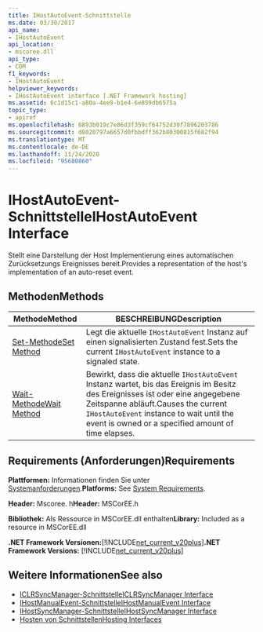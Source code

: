 ```yaml
---
title: IHostAutoEvent-Schnittstelle
ms.date: 03/30/2017
api_name:
- IHostAutoEvent
api_location:
- mscoree.dll
api_type:
- COM
f1_keywords:
- IHostAutoEvent
helpviewer_keywords:
- IHostAutoEvent interface [.NET Framework hosting]
ms.assetid: 6c1d15c1-a80a-4ee9-b1e4-6e859db6575a
topic_type:
- apiref
ms.openlocfilehash: 6893b019c7e86d3f359cf64752d30f7896203786
ms.sourcegitcommit: d8020797a6657d0fbbdff362b80300815f682f94
ms.translationtype: MT
ms.contentlocale: de-DE
ms.lasthandoff: 11/24/2020
ms.locfileid: "95680860"
---
```

# <a name="ihostautoevent-interface"></a><span data-ttu-id="6e89f-102">IHostAutoEvent-Schnittstelle</span><span class="sxs-lookup"><span data-stu-id="6e89f-102">IHostAutoEvent Interface</span></span>

<span data-ttu-id="6e89f-103">Stellt eine Darstellung der Host Implementierung eines automatischen Zurücksetzungs Ereignisses bereit.</span><span class="sxs-lookup"><span data-stu-id="6e89f-103">Provides a representation of the host's implementation of an auto-reset event.</span></span>  
  
## <a name="methods"></a><span data-ttu-id="6e89f-104">Methoden</span><span class="sxs-lookup"><span data-stu-id="6e89f-104">Methods</span></span>  
  
|<span data-ttu-id="6e89f-105">Methode</span><span class="sxs-lookup"><span data-stu-id="6e89f-105">Method</span></span>|<span data-ttu-id="6e89f-106">BESCHREIBUNG</span><span class="sxs-lookup"><span data-stu-id="6e89f-106">Description</span></span>|  
|------------|-----------------|  
|[<span data-ttu-id="6e89f-107">Set-Methode</span><span class="sxs-lookup"><span data-stu-id="6e89f-107">Set Method</span></span>](ihostautoevent-set-method.md)|<span data-ttu-id="6e89f-108">Legt die aktuelle `IHostAutoEvent` Instanz auf einen signalisierten Zustand fest.</span><span class="sxs-lookup"><span data-stu-id="6e89f-108">Sets the current `IHostAutoEvent` instance to a signaled state.</span></span>|  
|[<span data-ttu-id="6e89f-109">Wait-Methode</span><span class="sxs-lookup"><span data-stu-id="6e89f-109">Wait Method</span></span>](ihostautoevent-wait-method.md)|<span data-ttu-id="6e89f-110">Bewirkt, dass die aktuelle `IHostAutoEvent` Instanz wartet, bis das Ereignis im Besitz des Ereignisses ist oder eine angegebene Zeitspanne abläuft.</span><span class="sxs-lookup"><span data-stu-id="6e89f-110">Causes the current `IHostAutoEvent` instance to wait until the event is owned or a specified amount of time elapses.</span></span>|  
  
## <a name="requirements"></a><span data-ttu-id="6e89f-111">Requirements (Anforderungen)</span><span class="sxs-lookup"><span data-stu-id="6e89f-111">Requirements</span></span>  

 <span data-ttu-id="6e89f-112">**Plattformen:** Informationen finden Sie unter [Systemanforderungen](../../get-started/system-requirements.md).</span><span class="sxs-lookup"><span data-stu-id="6e89f-112">**Platforms:** See [System Requirements](../../get-started/system-requirements.md).</span></span>  
  
 <span data-ttu-id="6e89f-113">**Header:** Mscoree. h</span><span class="sxs-lookup"><span data-stu-id="6e89f-113">**Header:** MSCorEE.h</span></span>  
  
 <span data-ttu-id="6e89f-114">**Bibliothek:** Als Ressource in MSCorEE.dll enthalten</span><span class="sxs-lookup"><span data-stu-id="6e89f-114">**Library:** Included as a resource in MSCorEE.dll</span></span>  
  
 <span data-ttu-id="6e89f-115">**.NET Framework Versionen:**[!INCLUDE[net_current_v20plus](../../../../includes/net-current-v20plus-md.md)]</span><span class="sxs-lookup"><span data-stu-id="6e89f-115">**.NET Framework Versions:** [!INCLUDE[net_current_v20plus](../../../../includes/net-current-v20plus-md.md)]</span></span>  
  
## <a name="see-also"></a><span data-ttu-id="6e89f-116">Weitere Informationen</span><span class="sxs-lookup"><span data-stu-id="6e89f-116">See also</span></span>

- [<span data-ttu-id="6e89f-117">ICLRSyncManager-Schnittstelle</span><span class="sxs-lookup"><span data-stu-id="6e89f-117">ICLRSyncManager Interface</span></span>](iclrsyncmanager-interface.md)
- [<span data-ttu-id="6e89f-118">IHostManualEvent-Schnittstelle</span><span class="sxs-lookup"><span data-stu-id="6e89f-118">IHostManualEvent Interface</span></span>](ihostmanualevent-interface.md)
- [<span data-ttu-id="6e89f-119">IHostSyncManager-Schnittstelle</span><span class="sxs-lookup"><span data-stu-id="6e89f-119">IHostSyncManager Interface</span></span>](ihostsyncmanager-interface.md)
- [<span data-ttu-id="6e89f-120">Hosten von Schnittstellen</span><span class="sxs-lookup"><span data-stu-id="6e89f-120">Hosting Interfaces</span></span>](hosting-interfaces.md)
